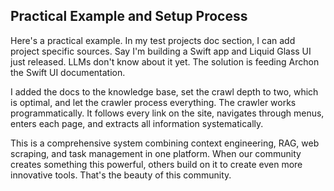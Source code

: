 ## Practical Example and Setup Process

Here's a practical example. In my test projects doc section, I can add project specific sources. Say I'm building a Swift app and Liquid Glass UI just released. LLMs don't know about it yet. The solution is feeding Archon the Swift UI documentation.

I added the docs to the knowledge base, set the crawl depth to two, which is optimal, and let the crawler process everything. The crawler works programmatically. It follows every link on the site, navigates through menus, enters each page, and extracts all information systematically.

This is a comprehensive system combining context engineering, RAG, web scraping, and task management in one platform. When our community creates something this powerful, others build on it to create even more innovative tools. That's the beauty of this community.